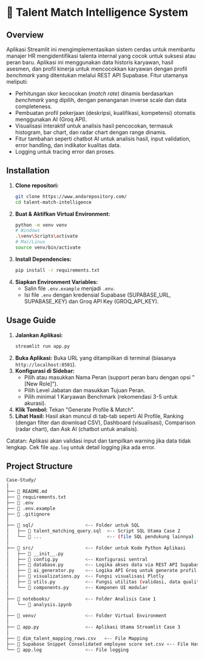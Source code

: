 # 🎯 Talent Match Intelligence System

## Overview

Aplikasi Streamlit ini mengimplementasikan sistem cerdas untuk membantu manajer HR mengidentifikasi talenta internal yang cocok untuk suksesi atau peran baru. Aplikasi ini menggunakan data historis karyawan, hasil asesmen, dan profil kinerja untuk mencocokkan karyawan dengan profil *benchmark* yang ditentukan melalui REST API Supabase. Fitur utamanya meliputi:

* Perhitungan skor kecocokan (*match rate*) dinamis berdasarkan *benchmark* yang dipilih, dengan penanganan inverse scale dan data completeness.
* Pembuatan profil pekerjaan (deskripsi, kualifikasi, kompetensi) otomatis menggunakan AI (Groq API).
* Visualisasi interaktif untuk analisis hasil pencocokan, termasuk histogram, bar chart, dan radar chart dengan range dinamis.
* Fitur tambahan seperti chatbot AI untuk analisis hasil, input validation, error handling, dan indikator kualitas data.
* Logging untuk tracing error dan proses.

## Installation

1.  **Clone repositori:**
    ```bash
    git clone https://www.andarepository.com/
    cd talent-match-intelligence
    ```
2.  **Buat & Aktifkan Virtual Environment:**
    ```bash
    python -m venv venv
    # Windows
    .\venv\Scripts\activate
    # Mac/Linux
    source venv/bin/activate
    ```
3.  **Install Dependencies:**
    ```bash
    pip install -r requirements.txt
    ```
4.  **Siapkan Environment Variables:**
    * Salin file `.env.example` menjadi `.env`.
    * Isi file `.env` dengan kredensial Supabase (SUPABASE_URL, SUPABASE_KEY) dan Groq API Key (GROQ_API_KEY).

## Usage Guide

1.  **Jalankan Aplikasi:**
    ```bash
    streamlit run app.py
    ```
2.  **Buka Aplikasi:** Buka URL yang ditampilkan di terminal (biasanya `http://localhost:8501`).
3.  **Konfigurasi di Sidebar:**
    * Pilih atau masukkan Nama Peran (support peran baru dengan opsi "[New Role]").
    * Pilih Level Jabatan dan masukkan Tujuan Peran.
    * Pilih minimal 1 Karyawan Benchmark (rekomendasi 3-5 untuk akurasi).
4.  **Klik Tombol:** Tekan "Generate Profile & Match".
5.  **Lihat Hasil:** Hasil akan muncul di tab-tab seperti AI Profile, Ranking (dengan filter dan download CSV), Dashboard (visualisasi), Comparison (radar chart), dan Ask AI (chatbot untuk analisis).

Catatan: Aplikasi akan validasi input dan tampilkan warning jika data tidak lengkap. Cek file `app.log` untuk detail logging jika ada error.

## Project Structure
```bash
Case-Study/
│
├── 📄 README.md
├── 📄 requirements.txt
├── 📄 .env
├── 📄 .env.example
├── 📄 .gitignore
│
├── 📂 sql/                   <-- Folder untuk SQL
│   ├── 📄 talent_matching_query.sql  <-- Script SQL Utama Case 2
│   └── 📄 ...                        <-- (file SQL pendukung lainnya)
│
├── 📂 src/                   <-- Folder untuk Kode Python Aplikasi
│   ├── 📄 __init__.py
│   ├── 📄 config.py          <-- Konfigurasi sentral
│   ├── 📄 database.py        <-- Logika akses data via REST API Supabase
│   ├── 📄 ai_generator.py    <-- Logika API Groq untuk generate profil
│   ├── 📄 visualizations.py  <-- Fungsi visualisasi Plotly
│   ├── 📄 utils.py           <-- Fungsi utilitas (validasi, data quality, dll.)
│   └── 📄 components.py      <-- Komponen UI modular
│
├── 📂 notebooks/             <-- Folder Analisis Case 1
│   └── 📄 analysis.ipynb
│
├── 📂 venv/                  <-- Folder Virtual Environment
│
├── 📄 app.py                 <-- Aplikasi Utama Streamlit Case 3
│
├── 📄 dim_talent_mapping_rows.csv   <-- File Mapping 
├── 📄 Supabase Snippet Consolidated employee score set.csv <-- File Hasil Ekspor 
└── 📄 app.log                <-- File logging
```